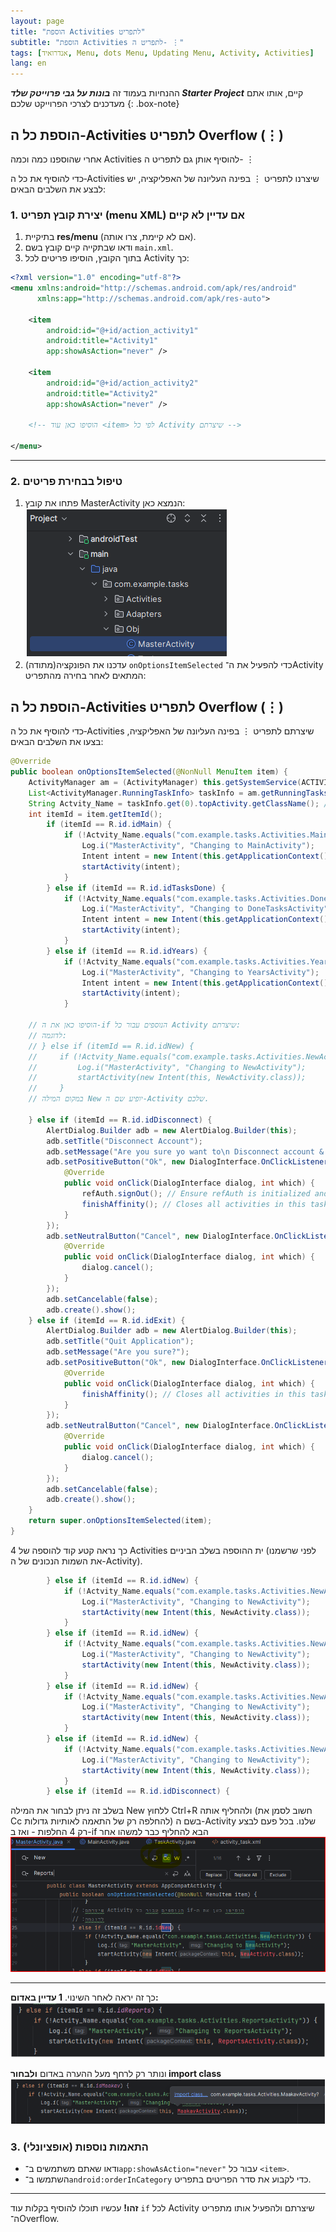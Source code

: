 ```yaml
---
layout: page
title: "הוספת Activities לתפריט"
subtitle: "הוספת Activities לתפריט ה- ⋮"
tags: [אנדרואיד, Menu, dots Menu, Updating Menu, Activity, Activities]
lang: en
---
```


ההנחיות בעמוד זה ***בונות על גבי פרוייטק שלד Starter Project*** קיים, אותו אתם מעדכנים לצרכי הפרוייקט שלכם
{: .box-note}


## הוספת כל ה‑Activities לתפריט Overflow (⋮)
אחרי שהוספנו כמה וכמה Activities להוסיף אותן גם לתפריט ה- ⋮

כדי להוסיף את כל ה‑Activities שיצרנו לתפריט ⋮ בפינה העליונה של האפליקציה, יש לבצע את השלבים הבאים:

### 1. יצירת קובץ תפריט (menu XML) אם עדיין לא קיים

1. בתיקיית **res/menu** (אם לא קיימת, צרו אותה).
2. ודאו שבתקייה קיים קובץ בשם `main.xml`.
3. בתוך הקובץ, הוסיפו פריטים לכל Activity כך:

```xml
<?xml version="1.0" encoding="utf-8"?>
<menu xmlns:android="http://schemas.android.com/apk/res/android"
      xmlns:app="http://schemas.android.com/apk/res-auto">

    <item
        android:id="@+id/action_activity1"
        android:title="Activity1"
        app:showAsAction="never" />

    <item
        android:id="@+id/action_activity2"
        android:title="Activity2"
        app:showAsAction="never" />

    <!-- הוסיפו כאן עוד <item> לפי כל Activity שיצרתם -->

</menu>
```

---

### 2. טיפול בבחירת פריטים

1. פתחו את קובץ MasterActivity הנמצא כאן:
    ![alt text](image-6.png)
1. עדכנו את הפונקציה(מתודה) `onOptionsItemSelected` כדי להפעיל את ה־Activity המתאים לאחר בחירה מהתפריט:
## הוספת כל ה‑Activities לתפריט Overflow (⋮)

כדי להוסיף את כל ה‑Activities שיצרתם לתפריט ⋮ בפינה העליונה של האפליקציה, בצעו את השלבים הבאים:

```java
@Override
public boolean onOptionsItemSelected(@NonNull MenuItem item) {
    ActivityManager am = (ActivityManager) this.getSystemService(ACTIVITY_SERVICE);
    List<ActivityManager.RunningTaskInfo> taskInfo = am.getRunningTasks(1);
    String Actvity_Name = taskInfo.get(0).topActivity.getClassName(); // Be cautious with getRunningTasks, it's deprecated for third-party apps.
    int itemId = item.getItemId();
        if (itemId == R.id.idMain) {
            if (!Actvity_Name.equals("com.example.tasks.Activities.MainActivity")) {
                Log.i("MasterActivity", "Changing to MainActivity");
                Intent intent = new Intent(this.getApplicationContext(), MainActivity.class);
                startActivity(intent);
            }
        } else if (itemId == R.id.idTasksDone) {
            if (!Actvity_Name.equals("com.example.tasks.Activities.DoneTasksActivity")) {
                Log.i("MasterActivity", "Changing to DoneTasksActivity");
                Intent intent = new Intent(this.getApplicationContext(), DoneTasksActivity.class);
                startActivity(intent);
            }
        } else if (itemId == R.id.idYears) {
            if (!Actvity_Name.equals("com.example.tasks.Activities.YearsActivity")) {
                Log.i("MasterActivity", "Changing to YearsActivity");
                Intent intent = new Intent(this.getApplicationContext(), YearsActivity.class);
                startActivity(intent);
            }

    // הוסיפו כאן את ה-if הנוספים עבור כל Activity שיצרתם:
    // לדוגמה:
    // } else if (itemId == R.id.idNew) {
    //     if (!Actvity_Name.equals("com.example.tasks.Activities.NewActivity")) {
    //         Log.i("MasterActivity", "Changing to NewActivity");
    //         startActivity(new Intent(this, NewActivity.class));
    //     }
    // במקום המילה New יופיע שם ה-Activity שלכם. 

    } else if (itemId == R.id.idDisconnect) {
        AlertDialog.Builder adb = new AlertDialog.Builder(this);
        adb.setTitle("Disconnect Account");
        adb.setMessage("Are you sure yo want to\n Disconnect account & Exit?"); // Typo: "you"
        adb.setPositiveButton("Ok", new DialogInterface.OnClickListener() {
            @Override
            public void onClick(DialogInterface dialog, int which) {
                refAuth.signOut(); // Ensure refAuth is initialized and accessible
                finishAffinity(); // Closes all activities in this task
            }
        });
        adb.setNeutralButton("Cancel", new DialogInterface.OnClickListener() {
            @Override
            public void onClick(DialogInterface dialog, int which) {
                dialog.cancel();
            }
        });
        adb.setCancelable(false);
        adb.create().show();
    } else if (itemId == R.id.idExit) {
        AlertDialog.Builder adb = new AlertDialog.Builder(this);
        adb.setTitle("Quit Application");
        adb.setMessage("Are you sure?");
        adb.setPositiveButton("Ok", new DialogInterface.OnClickListener() {
            @Override
            public void onClick(DialogInterface dialog, int which) {
                finishAffinity(); // Closes all activities in this task
            }
        });
        adb.setNeutralButton("Cancel", new DialogInterface.OnClickListener() {
            @Override
            public void onClick(DialogInterface dialog, int which) {
                dialog.cancel();
            }
        });
        adb.setCancelable(false);
        adb.create().show();
    }
    return super.onOptionsItemSelected(item);
}
```

כך נראה קטע קוד להוספה של 4 Activities ית ההוספה בשלב הביניים (לפני שרשמנו את השמות הנכונים של ה-Activity).
```java
        } else if (itemId == R.id.idNew) {
            if (!Actvity_Name.equals("com.example.tasks.Activities.NewActivity")) {
                Log.i("MasterActivity", "Changing to NewActivity");
                startActivity(new Intent(this, NewActivity.class));
            }
        } else if (itemId == R.id.idNew) {
            if (!Actvity_Name.equals("com.example.tasks.Activities.NewActivity")) {
                Log.i("MasterActivity", "Changing to NewActivity");
                startActivity(new Intent(this, NewActivity.class));
            }
        } else if (itemId == R.id.idNew) {
            if (!Actvity_Name.equals("com.example.tasks.Activities.NewActivity")) {
                Log.i("MasterActivity", "Changing to NewActivity");
                startActivity(new Intent(this, NewActivity.class));
            }
        } else if (itemId == R.id.idNew) {
            if (!Actvity_Name.equals("com.example.tasks.Activities.NewActivity")) {
                Log.i("MasterActivity", "Changing to NewActivity");
                startActivity(new Intent(this, NewActivity.class));
            }
        } else if (itemId == R.id.idDisconnect) {
```

בשלב זה ניתן לבחור את המילה New ללחוץ Ctrl+R ולהחליף אותה (חשוב לסמן את Cc להחלפה רק של התאמה לאותיות גדולות) בשם ה-Activity שלנו. בכל פעם לבצע רק 4 החלפות - ואז ב-if הבא להחליף כבר למשהו אחר
![alt text](image-10.png)

---

כך זה יראה לאחר השינוי. **1 עדיין באדום:**
![alt text](image-11.png)

ונותר רק לרחף מעל ההערה באדום **ולבחור import class**
![alt text](image-12.png)


### 3. התאמות נוספות (אופציונלי)

* ודאו שאתם משתמשים ב־`app:showAsAction="never"` עבור כל `<item>`.
* השתמשו ב־`android:orderInCategory` כדי לקבוע את סדר הפריטים בתפריט.

---

**זהו!** עכשיו תוכלו להוסיף בקלות עוד `if` לכל Activity שיצרתם ולהפעיל אותו מתפריט ה־Overflow.
